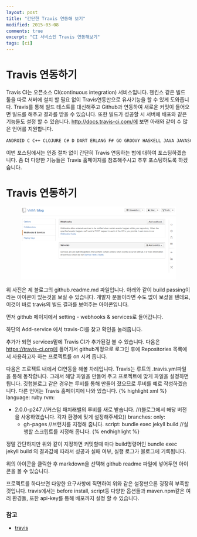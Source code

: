 ```yaml
---
layout: post
title: "간단한 Travis 연동해 보기"
modified: 2015-03-08
comments: true
excerpt: "CI 서비스인 Travis 연동해보기"
tags: [ci]
---
```


# Travis 연동하기 
 
Travis CI는 오픈소스 CI(continuous integration) 서비스입니다. 젠킨스 같은 빌드 툴을 따로 서버에 설치 할 필요 없이 Travis연동만으로 유사기능을 할 수 있게 도와줍니다. Travis를 통해 빌드 테스트를 대신해주고 Github과 연동하여 새로운 커밋이 들어오면 빌드를 해주고 결과를 받을 수 있습니다. 또한 빌드가 성공할 시 서버에 배포와 같은 기능들도 설정 할 수 있습니다. http://docs.travis-ci.com/에 보면 아래와 같이 수 많은 언어를 지원합니다. 
```sh
ANDROID C C++ CLOJURE C# D DART ERLANG F# GO GROOVY HASKELL JAVA JAVASCRIPT (WITH NODE.JS) JULIA OBJECTIVE-C PERL PHP PYTHON R RUBY RUST SCALA VISUAL BASIC
```
 이번 포스팅에서는 인증 절차 없이 간단히 Travis 연동하는 법에 대하여 포스팅하겠습니다. 좀 더 다양한 기능들은 Travis 홈페이지를 참조해주시고 추후 포스팅하도록 하겠습니다.
 
# Travis 연동하기

<figure>
	<img src="/images/travis1.png">
</figure>

위 사진은 제 블로그의 github.readme.md 파일입니다. 아래와 같이 build passing이라는 아이콘이 있는것을 보실 수 있습니다. 개발자 분들이라면 수도 없이 보셨을 텐데요, 이것이 바로 travis의 빌드 결과를 보여주는 아이콘입니다.
 
먼저 github 페이지에서 setting - webhooks & services로 들어갑니다. 
 
 
하단의 Add-service 에서 travis-CI를 찾고 확인을 눌러줍니다. 
 
추가가 되면 services밑에 Travis CI가 추가된걸 볼 수 있습니다. 
다음은 https://travis-ci.org에 들어가서 github계정으로 로그인 후에 Repositories 목록에서 사용하고자 하는 프로젝트를 on 시켜 줍니다.
 
다음은 프로젝트 내에서 CI연동을 해볼 차례입니다. Travis는 루트의 .travis.yml파일을 통해 동작합니다. 그래서 해당 파일을 만들어 주고 프로젝트에 맞게 파일을 설정하면 됩니다. 깃헙블로그 같은 경우는 루비를 통해 만들어 졌으므로 루비를 예로 작성하겠습니다. 다른 언어는 Travis 홈페이지에 나와 있습니다. 
{% highlight xml %}
language: ruby
rvm:
  - 2.0.0-p247 //커스텀 패치래밸의 루비를 새로 받습니다. 
  //(블로그에서 해당 버전을 사용하였습니다. 각자 환경에 맞게 설정해주세요))
branches:
  only:
    - gh-pages //브런치를 지정해 줍니다.
script: bundle exec jekyll build //실행할 스크립트를 지정해 줍니다. 
 {% endhighlight %} 
 
정말 간단하지만 위와 같이 지정하면 커밋할때 마다 build명령어인 bundle exec jekyll build 의 결과값에 따라서 성공과 실패 여부, 실행 로그가 블로그에 기록됩니다.
 
 
위의 아이콘을 클릭한 후 markdown을 선택해 github readme 파일에 넣어두면 아이콘을 볼 수 있습니다.
 
프로젝트를 하다보면 다양한 요구사항에 직면하여 위와 같은 설정만으론 굉장히 부족할 것입니다. travis에서는 before install, script등 다양한 옵션들과 maven.npm같은 여러 환경들, 또한 api-key를 통해 배포까지 설정 할 수 있습니다. 


### 참고 
* [travis](http://docs.travis-ci.com) 